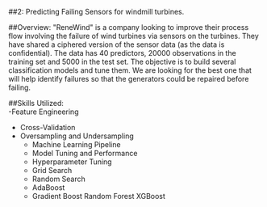 ##2: Predicting Failing Sensors for windmill turbines.

##Overview: 
"ReneWind" is a company looking to improve their process flow involving the failure of wind turbines via sensors on the turbines. 
They have shared a ciphered version of the sensor data (as the data is confidential). 
The data has 40 predictors, 20000 observations in the training set and 5000 in the test set.
The objective is to build several classification models and tune them. We are looking for the best one that will help identify failures so that the generators could be repaired before failing. 

##Skills Utilized:  
-Feature Engineering
- Cross-Validation
- Oversampling and Undersampling
     - Machine Learning Pipeline
     - Model Tuning and Performance
     - Hyperparameter Tuning
     - Grid Search
     - Random Search
     - AdaBoost
     - Gradient Boost
      Random Forest
      XGBoost
